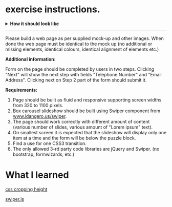 # exercise instructions.


<details>
<summary><b>How it should look like</b></summary>
<img src="./assets/html_mockup.png" alt="">
</details>

<hr>
Please build a web page as per supplied mock-up and other images. When done the web page must be identical to the mock up (no additional or missing elements, identical colours, identical alignment of elements etc.)

**Additional information:**

Form on the page should be completed by users in two steps. Clicking "Next" will show the next step with fields "Telephone Number" and "Email Address". Clicking next on Step 2 part of the form should submit it.

**Requirements:**
1. Page should be built as fluid and responsive supporting screen widths from 320 to 1100 pixels.
2. Box carousel slideshow should be built using Swiper component from www.idangero.us/swiper.
3. The page should work correctly with different amount of content (various number of slides, various amount of "Lorem ipsum" text).
4. On smallest screen it is expected that the slideshow will display only one item at a time and the form will be below the puzzle block.
5. Find a use for one CSS3 transition.
6. The only allowed 3-rd party code libraries are jQuery and Swiper. (no bootstrap, formwizards, etc.)

# What I learned

[css cropping height](https://medium.com/@elad/how-to-crop-images-with-css-b8471d402b16)

[swiper.js](http://idangero.us/swiper/demos/)


